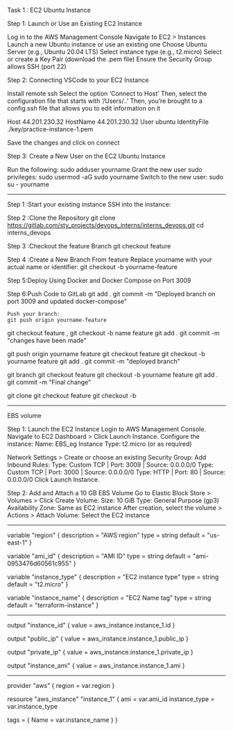 Task 1 : EC2 Ubuntu Instance

Step 1: Launch or Use an Existing EC2 Instance

Log in to the AWS Management Console
Navigate to EC2 > Instances
Launch a new Ubuntu instance or use an existing one
Choose Ubuntu Server (e.g., Ubuntu 20.04 LTS)
Select instance type (e.g., t2.micro)
Select or create a Key Pair (download the .pem file)
Ensure the Security Group allows SSH (port 22)

Step 2: Connecting VSCode to your EC2 Instance

Install remote ssh
Select the option ‘Connect to Host’
Then, select the configuration file that starts with ‘/Users/..’
Then, you’re brought to a config.ssh file that allows you to edit information on it

Host 44.201.230.32
    HostName 44.201.230.32
    User ubuntu
    IdentityFile ./key/practice-instance-1.pem

Save the changes and click on connect

Step 3: Create a New User on the EC2 Ubuntu Instance

Run the following: sudo adduser yourname 
Grant the new user sudo privileges:
sudo usermod -aG sudo yourname
Switch to the new user:
sudo su - yourname

--------------------------------------------------------------------------------

Step 1 :Start your existing instance
        SSH into the instance:


Step 2 :Clone the Repository
        git clone https://gitlab.com/sty_projects/devops_interns/interns_devops.git
	cd interns_devops

Step 3 :Checkout the feature Branch
	git checkout feature

Step 4 :Create a New Branch From feature
	Replace yourname with your actual name or identifier:
	git checkout -b yourname-feature

Step 5:Deploy Using Docker and Docker Compose on Port 3009

Step 6:Push Code to GitLab
	git add .
	git commit -m "Deployed branch on port 3009 and updated docker-compose"

	Push your branch:
	git push origin yourname-feature

git checkout feature , git checkout -b name feature 
git add . 
git commit -m "changes have been made"

git push origin yourname feature 
git checkout feature 
git checkout -b yourname feature
git add .
git commit -m "deployed branch"

git branch 
git checkout feature 
git checkout -b yourname feature
git add .
git commit -m "Final change"

git clone 
git checkout feature
git checkout -b 

---------------------------------------------------------------------------------
EBS volume

Step 1: Launch the EC2 Instance
Login to AWS Management Console.
Navigate to EC2 Dashboard > Click Launch Instance.
Configure the instance:
Name: EBS_eg
Instance Type: t2.micro (or as required)

Network Settings > Create or choose an existing Security Group:
Add Inbound Rules:
Type: Custom TCP | Port: 3009 | Source: 0.0.0.0/0
Type: Custom TCP | Port: 3000 | Source: 0.0.0.0/0
Type: HTTP | Port: 80 | Source: 0.0.0.0/0
Click Launch Instance.

Step 2: Add and Attach a 10 GB EBS Volume
Go to Elastic Block Store > Volumes > Click Create Volume:
Size: 10 GiB
Type: General Purpose (gp3)
Availability Zone: Same as EC2 instance
After creation, select the volume > Actions > Attach Volume:
Select the EC2 instance

------------------------------------------------------------------------------------
variable "region" {
  description = "AWS region"
  type        = string
  default     = "us-east-1"
}

variable "ami_id" {
  description = "AMI ID"
  type        = string
  default     = "ami-0953476d60561c955"
}

variable "instance_type" {
  description = "EC2 instance type"
  type        = string
  default     = "t2.micro"
}

variable "instance_name" {
  description = "EC2 Name tag"
  type        = string
  default     = "terraform-instance"
}                                                               

----
output "instance_id" {
  value = aws_instance.instance_1.id
}

output "public_ip" {
  value = aws_instance.instance_1.public_ip
}

output "private_ip" {
  value = aws_instance.instance_1.private_ip
}

output "instance_ami" {
  value = aws_instance.instance_1.ami
}

---
provider "aws" {
  region = var.region
}

resource "aws_instance" "instance_1" {
  ami           = var.ami_id
  instance_type = var.instance_type

  tags = {
    Name = var.instance_name
  }
}

